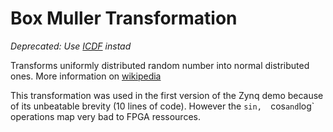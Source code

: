 Box Muller Transformation
=========================

*Deprecated: Use [ICDF](../icdf) instad*

Transforms uniformly distributed random number into normal distributed ones.
More information on [wikipedia](http://en.wikipedia.org/wiki/Box_muller)

This transformation was used in the first version of the Zynq demo
because of its unbeatable brevity (10 lines of code). However the `sin, 
`cos` and `log` operations map very bad to FPGA ressources.
